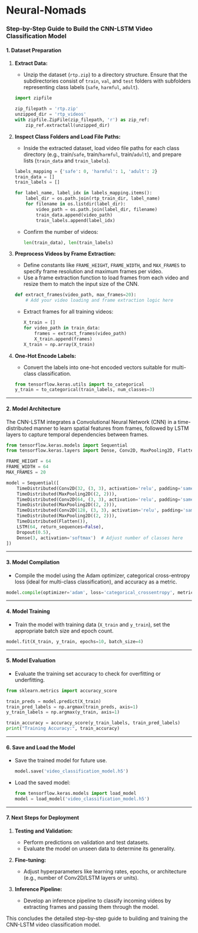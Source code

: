 # Neural-Nomads
### Step-by-Step Guide to Build the CNN-LSTM Video Classification Model

#### **1. Dataset Preparation**
1. **Extract Data:**
   - Unzip the dataset (`rtp.zip`) to a directory structure. Ensure that the subdirectories consist of `train`, `val`, and `test` folders with subfolders representing class labels (`safe`, `harmful`, `adult`).

   ```python
   import zipfile
   
   zip_filepath = 'rtp.zip'
   unzipped_dir = 'rtp_videos'
   with zipfile.ZipFile(zip_filepath, 'r') as zip_ref:
       zip_ref.extractall(unzipped_dir)
   ```

2. **Inspect Class Folders and Load File Paths:**
   - Inside the extracted dataset, load video file paths for each class directory (e.g., train/`safe`, train/`harmful`, train/`adult`), and prepare lists (`train_data` and `train_labels`).

   ```python
   labels_mapping = {'safe': 0, 'harmful': 1, 'adult': 2}
   train_data = []
   train_labels = []

   for label_name, label_idx in labels_mapping.items():
       label_dir = os.path.join(rtp_train_dir, label_name)
       for filename in os.listdir(label_dir):
           video_path = os.path.join(label_dir, filename)
           train_data.append(video_path)
           train_labels.append(label_idx)
   ```

   - Confirm the number of videos:
     ```python
     len(train_data), len(train_labels)
     ```

3. **Preprocess Videos by Frame Extraction:**
   - Define constants like `FRAME_HEIGHT`, `FRAME_WIDTH`, and `MAX_FRAMES` to specify frame resolution and maximum frames per video.
   - Use a frame extraction function to load frames from each video and resize them to match the input size of the CNN.

   ```python
   def extract_frames(video_path, max_frames=20):
       # Add your video loading and frame extraction logic here
   ```

   - Extract frames for all training videos:
     ```python
     X_train = []
     for video_path in train_data:
         frames = extract_frames(video_path)
         X_train.append(frames)
     X_train = np.array(X_train)
     ```

4. **One-Hot Encode Labels:**
   - Convert the labels into one-hot encoded vectors suitable for multi-class classification.

   ```python
   from tensorflow.keras.utils import to_categorical
   y_train = to_categorical(train_labels, num_classes=3)
   ```

---

#### **2. Model Architecture**

The CNN-LSTM integrates a Convolutional Neural Network (CNN) in a time-distributed manner to learn spatial features from frames, followed by LSTM layers to capture temporal dependencies between frames.

```python
from tensorflow.keras.models import Sequential
from tensorflow.keras.layers import Dense, Conv2D, MaxPooling2D, Flatten, LSTM, TimeDistributed, Dropout

FRAME_HEIGHT = 64
FRAME_WIDTH = 64
MAX_FRAMES = 20

model = Sequential([
    TimeDistributed(Conv2D(32, (3, 3), activation='relu', padding='same'), input_shape=(MAX_FRAMES, FRAME_HEIGHT, FRAME_WIDTH, 3)),
    TimeDistributed(MaxPooling2D((2, 2))),
    TimeDistributed(Conv2D(64, (3, 3), activation='relu', padding='same')),
    TimeDistributed(MaxPooling2D((2, 2))),
    TimeDistributed(Conv2D(128, (3, 3), activation='relu', padding='same')),
    TimeDistributed(MaxPooling2D((2, 2))),
    TimeDistributed(Flatten()),
    LSTM(64, return_sequences=False),
    Dropout(0.5),
    Dense(3, activation='softmax')  # Adjust number of classes here
])
```

---

#### **3. Model Compilation**

- Compile the model using the Adam optimizer, categorical cross-entropy loss (ideal for multi-class classification), and accuracy as a metric.

```python
model.compile(optimizer='adam', loss='categorical_crossentropy', metrics=['accuracy'])
```

---

#### **4. Model Training**

- Train the model with training data (`X_train` and `y_train`), set the appropriate batch size and epoch count.

```python
model.fit(X_train, y_train, epochs=10, batch_size=4)
```

---

#### **5. Model Evaluation**

- Evaluate the training set accuracy to check for overfitting or underfitting.

```python
from sklearn.metrics import accuracy_score

train_preds = model.predict(X_train)
train_pred_labels = np.argmax(train_preds, axis=1)
y_train_labels = np.argmax(y_train, axis=1)

train_accuracy = accuracy_score(y_train_labels, train_pred_labels)
print("Training Accuracy:", train_accuracy)
```

---

#### **6. Save and Load the Model**

- Save the trained model for future use.
  ```python
  model.save('video_classification_model.h5')
  ```

- Load the saved model:
  ```python
  from tensorflow.keras.models import load_model
  model = load_model('video_classification_model.h5')
  ```

---

#### **7. Next Steps for Deployment**
1. **Testing and Validation:**
   - Perform predictions on validation and test datasets.
   - Evaluate the model on unseen data to determine its generality.

2. **Fine-tuning:**
   - Adjust hyperparameters like learning rates, epochs, or architecture (e.g., number of Conv2D/LSTM layers or units).

3. **Inference Pipeline:**
   - Develop an inference pipeline to classify incoming videos by extracting frames and passing them through the model.

This concludes the detailed step-by-step guide to building and training the CNN-LSTM video classification model.
